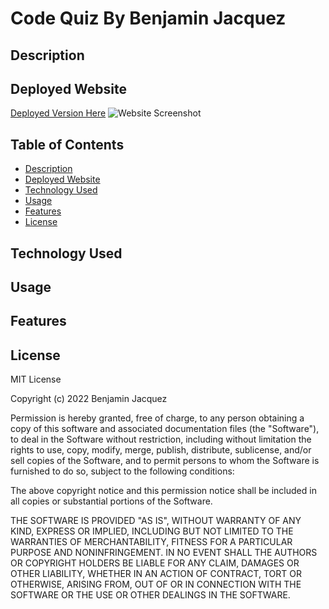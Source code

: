 # Code Quiz By Benjamin Jacquez
## Description


## Deployed Website
[Deployed Version Here]()
![Website Screenshot]()

## Table of Contents
- [Description](#description)
- [Deployed Website](#deployed-website)
- [Technology Used](#technology-used)
- [Usage](#usage)
- [Features](#features)
- [License](#license)

## Technology Used


## Usage


## Features


## License
MIT License

Copyright (c) 2022 Benjamin Jacquez

Permission is hereby granted, free of charge, to any person obtaining a copy
of this software and associated documentation files (the "Software"), to deal
in the Software without restriction, including without limitation the rights
to use, copy, modify, merge, publish, distribute, sublicense, and/or sell
copies of the Software, and to permit persons to whom the Software is
furnished to do so, subject to the following conditions:

The above copyright notice and this permission notice shall be included in all
copies or substantial portions of the Software.

THE SOFTWARE IS PROVIDED "AS IS", WITHOUT WARRANTY OF ANY KIND, EXPRESS OR
IMPLIED, INCLUDING BUT NOT LIMITED TO THE WARRANTIES OF MERCHANTABILITY,
FITNESS FOR A PARTICULAR PURPOSE AND NONINFRINGEMENT. IN NO EVENT SHALL THE
AUTHORS OR COPYRIGHT HOLDERS BE LIABLE FOR ANY CLAIM, DAMAGES OR OTHER
LIABILITY, WHETHER IN AN ACTION OF CONTRACT, TORT OR OTHERWISE, ARISING FROM,
OUT OF OR IN CONNECTION WITH THE SOFTWARE OR THE USE OR OTHER DEALINGS IN THE
SOFTWARE.